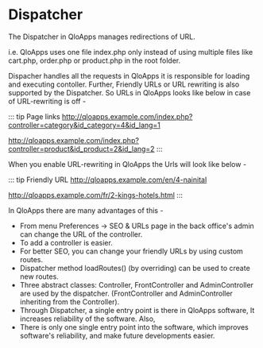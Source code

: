 # Dispatcher

The Dispatcher in QloApps manages redirections of URL.

i.e. QloApps uses one file index.php only instead of using multiple files like cart.php, order.php or product.php in the root folder.

Dispacher handles all the requests in QloApps it is responsible for loading and executing contoller.
Further, Friendly URLs or URL rewriting is also supported by the Dispatcher. 
So URLs in QloApps looks like below in case of URL-rewriting is off -

::: tip Page links
http://qloapps.example.com/index.php?controller=category&id_category=4&id_lang=1

http://qloapps.example.com/index.php?controller=product&id_product=2&id_lang=2
:::

When you enable URL-rewriting in QloApps the Urls will look like below -

::: tip Friendly URL
http://qloapps.example.com/en/4-nainital

http://qloapps.example.com/fr/2-kings-hotels.html
:::

In QloApps there are many advantages of this -

- From menu Preferences -> SEO & URLs page in the back office's admin can change the URL of the controller.
- To add a controller is easier.
- For better SEO, you can change your friendly URLs by using custom routes.
- Dispatcher method loadRoutes() (by overriding) can be used to create new routes.
- Three abstract classes: Controller, FrontController and AdminController are used by the dispatcher. (FrontController and AdminController inheriting from the Controller).
- Through Dispatcher, a single entry point is there in QloApps software, It increases reliability of the software. Also, 
- There is only one single entry point into the software, which improves software's reliability, and make future developments easier.
